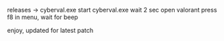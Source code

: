 releases -> cyberval.exe
start cyberval.exe
wait 2 sec
open valorant
press f8 in menu, wait for beep

enjoy, updated for latest patch
